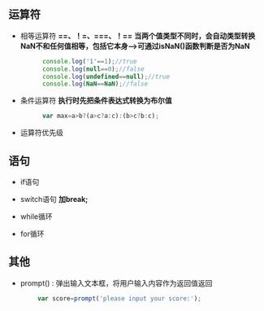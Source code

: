 ## 运算符
* 相等运算符
  **==、！=、===、！==**
  **当两个值类型不同时，会自动类型转换**
  **NaN不和任何值相等，包括它本身-->可通过isNaN()函数判断是否为NaN**
  ```js
        console.log('1'==1);//true
        console.log(null==0);//false
        console.log(undefined==null);//true
        console.log(NaN==NaN);//false
  ```

* 条件运算符
  **执行时先把条件表达式转换为布尔值**
  ```js
        var max=a>b?(a>c?a:c):(b>c?b:c);
  ```
* 运算符优先级

## 语句
* if语句
  
* switch语句
  **加break;**
* while循环
* for循环

## 其他
* prompt() : 弹出输入文本框，将用户输入内容作为返回值返回
```js
        var score=prompt('please input your score:');
```


